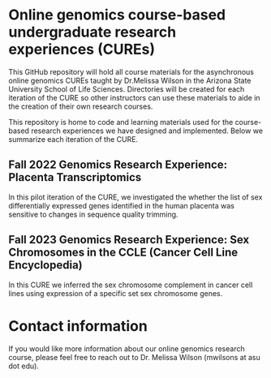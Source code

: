 # Online genomics course-based undergraduate research experiences (CUREs)
This GitHub repository will hold all course materials for the asynchronous online genomics CUREs taught by Dr.Melissa Wilson in the Arizona State University School of Life Sciences.  Directories will be created for each iteration of the CURE so other instructors can use these materials to aide in the creation of their own research courses.  

This repository is home to code and learning materials used for the course-based research experiences we have designed and implemented. Below we summarize each iteration of the CURE.

## Fall 2022 Genomics Research Experience: Placenta Transcriptomics
In this pilot iteration of the CURE, we investigated the whether the list of sex differentially expressed genes identified in the human placenta was sensitive to changes in sequence quality trimming.  

## Fall 2023 Genomics Research Experience: Sex Chromosomes in the CCLE (Cancer Cell Line Encyclopedia)
In this CURE we inferred the sex chromosome complement in cancer cell lines using expression of a specific set sex chromosome genes.  

# Contact information

If you would like more information about our online genomics research course, please feel free to reach out to Dr. Melissa Wilson (mwilsons at asu dot edu).
